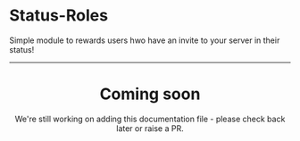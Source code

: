 # Status-Roles

Simple module to rewards users hwo have an invite to your server in their status!

<ModuleOverview moduleName="status-roles" />

---
<center><h1>Coming soon</h1></center>
<center>We're still working on adding this documentation file - please check back later or raise a PR.</center>